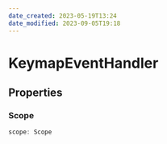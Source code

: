 ```yaml
---
date_created: 2023-05-19T13:24
date_modified: 2023-09-05T19:18
---
```

# KeymapEventHandler

## Properties

### Scope

```ts
scope: Scope
```
